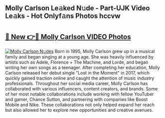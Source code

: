 ## Molly Carlson Le𝚊ked N𝚞de - Part-UJK Video Le𝚊ks - Hot Onlyf𝚊ns Photos hccvw

# <h2><a href="http://ab86899.deff.icu/?id=Molly+Carlson">🔗 New 👉🔴 Molly Carlson VIDEO Photos</a></h2>

[![Molly Carlson N𝚞des](https://i.imgur.com/rIISA9y.gif)](http://ab86899.deff.icu/?id=Molly+Carlson)
Born in 1995, Molly Carlson grew up in a musical family and began singing at a young age. She was heavily influenced by artists such as Adele, Florence + The Machine, and Lorde, and began writing her own songs as a teenager. After completing her education, Molly Carlson released her debut single "Lost in the Moment" in 2017, which quickly gained traction online and caught the attention of music industry professionals. Throughout her social media career, Molly Carlson has collaborated with various influencers, content creators, and brands. Some of her most notable collaborations include working with fellow YouTuber and gamer, Chance Sutton, and partnering with companies like Boost Mobile and Nike. These collaborations not only helped expand her reach but also allowed her to explore new opportunities and creative avenues.
